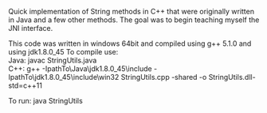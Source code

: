 Quick implementation of String methods in C++ that were originally written in Java and  a few other methods. 
The goal was to begin teaching myself the JNI interface.

This code was written in windows 64bit and compiled using g++ 5.1.0 and using jdk1.8.0_45
To compile use:
<br>Java: javac StringUtils.java
<br>C++: g++ -IpathTo\Java\jdk1.8.0_45\include -IpathTo\jdk1.8.0_45\include\win32 StringUtils.cpp -shared -o StringUtils.dll-std=c++11
	
To run:
	java StringUtils
